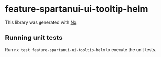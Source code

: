 # feature-spartanui-ui-tooltip-helm

This library was generated with [Nx](https://nx.dev).


## Running unit tests

Run `nx test feature-spartanui-ui-tooltip-helm` to execute the unit tests.

